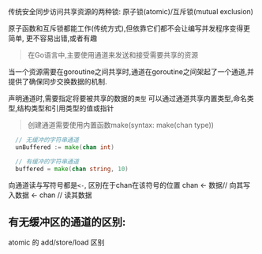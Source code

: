 传统安全同步访问共享资源的两种锁: 原子锁(atomic)/互斥锁(mutual exclusion)

原子函数和互斥锁都能工作(传统方式),但依靠它们都不会让编写并发程序变得更简单, 更不容易出错,或者有趣

> 在Go语言中,主要使用通道来发送和接受需要共享的资源

当一个资源需要在goroutine之间共享时,通道在goroutine之间架起了一个通道,并提供了确保同步交换数据的机制.

声明通道时,需要指定将要被共享的数据的`类型`
可以通过通道共享内置类型,命名类型,结构类型和引用类型的值或指针

> 创建通道需要使用内置函数make(syntax: make(chan type))
```go
  // 无缓冲的字符串通道
  unBuffered := make(chan int)

  // 有缓冲的字符串通道
  buffered = make(chan string, 10)
```

向通道读与写符号都是`<-`, 区别在于chan在该符号的位置
chan <- 数据// 向其写入数据
<- chan // 读其数据

有无缓冲区的通道的区别:
  - 
atomic 的 add/store/load 区别
